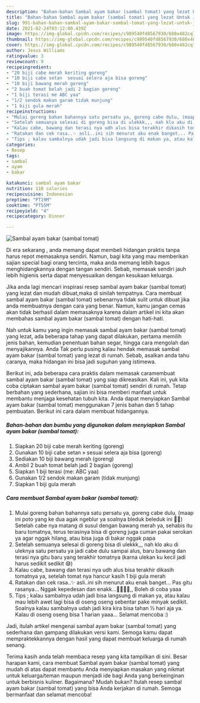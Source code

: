 ```yaml
---
description: "Bahan-bahan Sambal ayam bakar (sambal tomat) yang lezat Untuk Jualan"
title: "Bahan-bahan Sambal ayam bakar (sambal tomat) yang lezat Untuk Jualan"
slug: 991-bahan-bahan-sambal-ayam-bakar-sambal-tomat-yang-lezat-untuk-jualan
date: 2021-02-24T03:12:00.439Z
image: https://img-global.cpcdn.com/recipes/c989540fd8567930/680x482cq70/sambal-ayam-bakar-sambal-tomat-foto-resep-utama.jpg
thumbnail: https://img-global.cpcdn.com/recipes/c989540fd8567930/680x482cq70/sambal-ayam-bakar-sambal-tomat-foto-resep-utama.jpg
cover: https://img-global.cpcdn.com/recipes/c989540fd8567930/680x482cq70/sambal-ayam-bakar-sambal-tomat-foto-resep-utama.jpg
author: Jesus Williams
ratingvalue: 3
reviewcount: 9
recipeingredient:
- "20 biji cabe merah keriting goreng"
- "10 biji cabe setan  sesuai selera aja bisa goreng"
- "10 biji bawang merah goreng"
- "2 buah tomat belah jadi 2 bagian goreng"
- "1 biji terasi me ABC yaa"
- "1/2 sendok makan garam tidak munjung"
- "1 biji gula merah"
recipeinstructions:
- "Mulai goreng bahan bahannya satu persatu ya, goreng cabe dulu, (maap ini poto yang ke dua agak ngeblur ya soalnya bleduk beleduk ini 🙏🏻) Setelah cabe nya matang di susul dengan bawang merah ya, sehabis itu baru tomatnya, terus terasinya bisa di goreng juga cuman pakai serokan ya agar nggak hilang, atau bisa juga di bakar nggak papa"
- "Setelah semuanya selesai di goreng bisa di ulekkk,,, nah klo aku di uleknya satu persatu ya jadi cabe dulu sampai alus, baru bawang dan terasi nya gitu baru yang terakhir tomatnya (karna ulekan ku kecil jadi harus sedikit sedikit 😅)"
- "Kalau cabe, bawang dan terasi nya udh alus bisa terakhir dikasih tomatnya ya, setelah tomat nya hancur kasih 1 biji gula merah"
- "Ratakan dan cek rasa..✨ asli..ini sih menurut aku enak banget... Pas gitu rasanya... Nggak kepedesan dan enakk...👍🏻👍🏻,, Boleh di coba yaaa"
- "Tips ; kalau sambalnya udah jadi bisa langsung di makan ya, atau kalau mau lebih awet lagi bisa di oseng oseng sebentar pake minyak sedikit. Soalnya kalau sambalnya udah jadi kira kira bisa tahan ½ hari aja ya. Kalau di oseng oseng bisa 1 harian yaaa... Selamat mencoba :)"
categories:
- Resep
tags:
- sambal
- ayam
- bakar

katakunci: sambal ayam bakar 
nutrition: 118 calories
recipecuisine: Indonesian
preptime: "PT19M"
cooktime: "PT55M"
recipeyield: "4"
recipecategory: Dinner

---
```



![Sambal ayam bakar (sambal tomat)](https://img-global.cpcdn.com/recipes/c989540fd8567930/680x482cq70/sambal-ayam-bakar-sambal-tomat-foto-resep-utama.jpg)

Di era  sekarang , anda memang dapat membeli hidangan praktis tanpa harus repot memasaknya sendiri. Namun, bagi kita yang mau memberikan sajian special bagi orang tercinta, maka anda memang lebih bagus menghidangkannya dengan tangan sendiri. Sebab, memasak sendiri jauh lebih higienis serta dapat menyesuaikan dengan kesukaan keluarga.

Jika anda lagi mencari inspirasi resep sambal ayam bakar (sambal tomat) yang lezat dan mudah dibuat,maka di sinilah tempatnya. Cara membuat sambal ayam bakar (sambal tomat)  sebenarnya tidak sulit untuk dibuat jika anda membuatnya dengan cara yang benar. Namun, kamu jangan cemas akan tidak berhasil dalam memasaknya 
karena dalam artikel ini kita akan membahas sambal ayam bakar (sambal tomat) dengan hati-hati.  



Nah untuk kamu yang ingin memasak sambal ayam bakar (sambal tomat) yang lezat, ada beberapa tahap yang dapat dilakukan, pertama memilih jenis bahan, kemudian penentuan bahan segar, hingga cara mengolah dan menyajikannya. Anda Tak perlu pusing kalau hendak memasak sambal ayam bakar (sambal tomat) yang lezat di rumah. Sebab, asalkan anda  tahu caranya, maka hidangan ini bisa jadi suguhan yang istimewa.

Berikut ini, ada beberapa cara praktis  dalam memasak caramembuat sambal ayam bakar (sambal tomat) yang siap dikreasikan. Kali ini, yuk kita coba ciptakan sambal ayam bakar (sambal tomat) sendiri di rumah. Tetap berbahan yang sederhana, sajian ini bisa memberi manfaat untuk membantu menjaga kesehatan tubuh kita. Anda dapat menyiapkan Sambal ayam bakar (sambal tomat) menggunakan 7 jenis bahan dan 5 tahap pembuatan. Berikut ini cara dalam membuat hidangannya.

<!--inarticleads1-->

##### Bahan-bahan dan bumbu yang digunakan dalam menyiapkan Sambal ayam bakar (sambal tomat):

1. Siapkan 20 biji cabe merah keriting (goreng)
1. Gunakan 10 biji cabe setan » sesuai selera aja bisa (goreng)
1. Sediakan 10 biji bawang merah (goreng)
1. Ambil 2 buah tomat belah jadi 2 bagian (goreng)
1. Siapkan 1 biji terasi (me: ABC yaa)
1. Gunakan 1/2 sendok makan garam (tidak munjung)
1. Siapkan 1 biji gula merah




<!--inarticleads2-->

##### Cara membuat Sambal ayam bakar (sambal tomat):

1. Mulai goreng bahan bahannya satu persatu ya, goreng cabe dulu, (maap ini poto yang ke dua agak ngeblur ya soalnya bleduk beleduk ini 🙏🏻) Setelah cabe nya matang di susul dengan bawang merah ya, sehabis itu baru tomatnya, terus terasinya bisa di goreng juga cuman pakai serokan ya agar nggak hilang, atau bisa juga di bakar nggak papa
1. Setelah semuanya selesai di goreng bisa di ulekkk,,, nah klo aku di uleknya satu persatu ya jadi cabe dulu sampai alus, baru bawang dan terasi nya gitu baru yang terakhir tomatnya (karna ulekan ku kecil jadi harus sedikit sedikit 😅)
1. Kalau cabe, bawang dan terasi nya udh alus bisa terakhir dikasih tomatnya ya, setelah tomat nya hancur kasih 1 biji gula merah
1. Ratakan dan cek rasa..✨ asli..ini sih menurut aku enak banget... Pas gitu rasanya... Nggak kepedesan dan enakk...👍🏻👍🏻,, Boleh di coba yaaa
1. Tips ; kalau sambalnya udah jadi bisa langsung di makan ya, atau kalau mau lebih awet lagi bisa di oseng oseng sebentar pake minyak sedikit. Soalnya kalau sambalnya udah jadi kira kira bisa tahan ½ hari aja ya. Kalau di oseng oseng bisa 1 harian yaaa... Selamat mencoba :)




Jadi, itulah artikel mengenai  sambal ayam bakar (sambal tomat)  yang sederhana dan gampang dilakukan versi kami. Semoga kamu dapat mempraktekkannya dengan hasil yang dapat membuat keluarga di rumah senang. 

Terima kasih anda telah membaca resep yang kita tampilkan di sini. Besar harapan kami, cara membuat  Sambal ayam bakar (sambal tomat) yang mudah di atas dapat membantu Anda menyiapkan masakan yang nikmat untuk keluarga/teman maupun menjadi ide bagi Anda yang berkeinginan untuk berbisnis kuliner. Bagaimana? Mudah bukan? Itulah resep sambal ayam bakar (sambal tomat) yang bisa Anda kerjakan di rumah. Semoga bermanfaat dan selamat mencoba!

